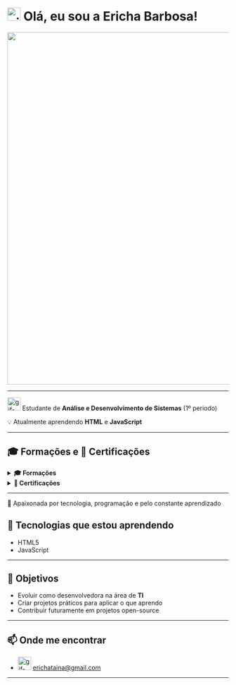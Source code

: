# <img src="https://i.pinimg.com/originals/4f/4d/0d/4f4d0d012f26a14cba957da51a06a6bb.gif" alt="gif-estudante" width="30"/> Olá, eu sou a Ericha Barbosa!  

<img src="https://i.pinimg.com/736x/21/ea/3a/21ea3a62f7f6d20ef4630eb323daad6a.jpg" width="800"/> 

---

<img src="https://i.pinimg.com/originals/fd/7e/ea/fd7eead885ce1f0bba7cb2df6e3bf5c5.gif" alt="gif-estudante" width="30"/>  Estudante de **Análise e Desenvolvimento de Sistemas** (1º período)

💡 Atualmente aprendendo **HTML** e **JavaScript**  

---

## 🎓 Formações e 🏅 Certificações

<details>
  <summary><strong>🎓 Formações</strong></summary>

- **Técnico em Redes de computadores**  
  _Escola Tec. Estadual Professor Lucilo Ávila Pessoa. • 2020 — 2022 • Recife/PE_  
  **Destaques:** Monitora do Laboratório de Informática
</details>

<details>
  <summary><strong>🏅 Certificações</strong></summary>
</details>

---

📌 Apaixonada por tecnologia, programação e pelo constante aprendizado  

## 🚀 Tecnologias que estou aprendendo  
- HTML5  
- JavaScript  

---

## 🎯 Objetivos  
- Evoluir como desenvolvedora na área de **TI**  
- Criar projetos práticos para aplicar o que aprendo  
- Contribuir futuramente em projetos open-source  

---

## 📫 Onde me encontrar  
- <img src="https://i.pinimg.com/originals/03/78/f0/0378f01f2ace7b84bf01c7bb28b50df1.gif" alt="gif-estudante" width="30"/> erichataina@gmail.com

---
